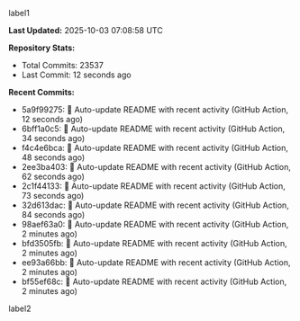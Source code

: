 
label1 
<!-- ACTIVITY_START -->
**Last Updated:** 2025-10-03 07:08:58 UTC

**Repository Stats:**
- Total Commits: 23537
- Last Commit: 12 seconds ago

**Recent Commits:**
- 5a9f99275: 🤖 Auto-update README with recent activity (GitHub Action, 12 seconds ago)
- 6bff1a0c5: 🤖 Auto-update README with recent activity (GitHub Action, 34 seconds ago)
- f4c4e6bca: 🤖 Auto-update README with recent activity (GitHub Action, 48 seconds ago)
- 2ee3ba403: 🤖 Auto-update README with recent activity (GitHub Action, 62 seconds ago)
- 2c1f44133: 🤖 Auto-update README with recent activity (GitHub Action, 73 seconds ago)
- 32d613dac: 🤖 Auto-update README with recent activity (GitHub Action, 84 seconds ago)
- 98aef63a0: 🤖 Auto-update README with recent activity (GitHub Action, 2 minutes ago)
- bfd3505fb: 🤖 Auto-update README with recent activity (GitHub Action, 2 minutes ago)
- ee93a66bb: 🤖 Auto-update README with recent activity (GitHub Action, 2 minutes ago)
- bf55ef68c: 🤖 Auto-update README with recent activity (GitHub Action, 2 minutes ago)
<!-- ACTIVITY_END -->

label2
